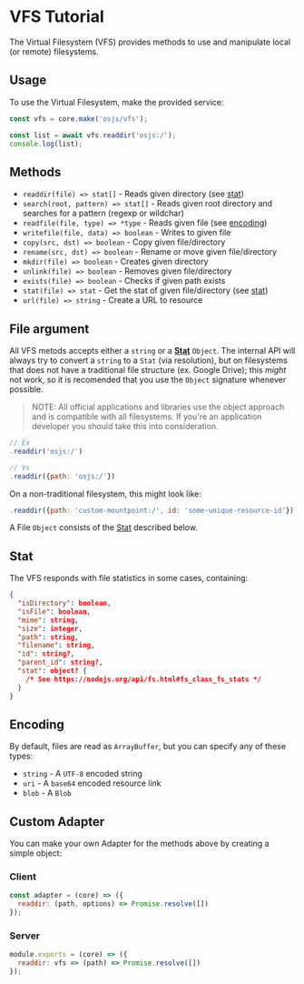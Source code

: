 # VFS Tutorial

The Virtual Filesystem (VFS) provides methods to use and manipulate local (or remote) filesystems.

## Usage

To use the Virtual Filesystem, make the provided service:

```javascript
const vfs = core.make('osjs/vfs');

const list = await vfs.readdir('osjs:/');
console.log(list);
```

## Methods

* `readdir(file) => stat[]` - Reads given directory (see [stat](#stat))
* `search(root, pattern) => stat[]` - Reads given root directory and searches for a pattern (regexp or wildchar)
* `readfile(file, type) => *type` - Reads given file (see [encoding](#encoding))
* `writefile(file, data) => boolean` - Writes to given file
* `copy(src, dst) => boolean` - Copy given file/directory
* `rename(src, dst) => boolean` - Rename or move given file/directory
* `mkdir(file) => boolean` - Creates given directory
* `unlink(file) => boolean` - Removes given file/directory
* `exists(file) => boolean` - Checks if given path exists
* `stat(file) => stat` - Get the stat of given file/directory (see [stat](#stat))
* `url(file) => string` - Create a URL to resource

## File argument

All VFS metods accepts either a `string` or a **[Stat](#stat)** `Object`.
The internal API will always try to convert a `string` to a `Stat` (via resolution),
but on filesystems that does not have a traditional file structure (ex. Google Drive);
this *might* not work, so it is recomended that you use the `Object` signature whenever possible.

> NOTE: All official applications and libraries use the object approach and is compatible with all filesystems.
> If you're an application developer you should take this into consideration.

```javascript
// Ex
.readdir('osjs:/')

// Vs
.readdir({path: 'osjs:/'})
```

On a non-traditional filesystem, this might look like:

```javascript
.readdir({path: 'custom-mountpoint:/', id: 'some-unique-resource-id'})
```

A File `Object` consists of the [Stat](#stat) described below.

## Stat

The VFS responds with file statistics in some cases, containing:

```json
{
  "isDirectory": boolean,
  "isFile": boolean,
  "mime": string,
  "size": integer,
  "path": string,
  "filename": string,
  "id": string?,
  "parent_id": string?,
  "stat": object? {
    /* See https://nodejs.org/api/fs.html#fs_class_fs_stats */
  }
}
```

## Encoding

By default, files are read as `ArrayBuffer`, but you can specify any of these types:

* `string` - A `UTF-8` encoded string
* `uri` - A `base64` encoded resource link
* `blob` - A `Blob`

## Custom Adapter

You can make your own Adapter for the methods above by creating a simple object:

### Client

```javascript
const adapter = (core) => ({
  readdir: (path, options) => Promise.resolve([])
});
```

### Server

```javascript
module.exports = (core) => ({
  readdir: vfs => (path) => Promise.resolve([])
});
```

